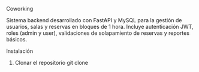 Coworking 

Sistema backend desarrollado con FastAPI y MySQL para la gestión de usuarios, salas y reservas en bloques de 1 hora.
Incluye autenticación JWT, roles (admin y user), validaciones de solapamiento de reservas y reportes básicos.

Instalación
1. Clonar el repositorio
git clone 